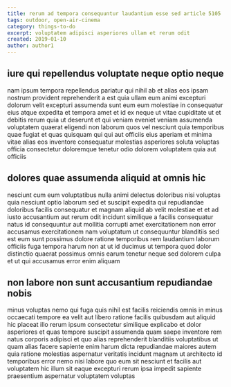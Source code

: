 ```yaml
---
title: rerum ad tempora consequuntur laudantium esse sed article 5105
tags: outdoor, open-air-cinema
category: things-to-do
excerpt: voluptatem adipisci asperiores ullam et rerum odit
created: 2019-01-10
author: author1
---
```


## iure qui repellendus voluptate neque optio neque

nam ipsum tempora repellendus pariatur qui nihil ab et alias eos ipsam nostrum provident reprehenderit a est quia ullam eum animi excepturi dolorum velit excepturi assumenda sunt eum eum molestiae in consequatur eius atque expedita et tempora amet et id ex neque ut vitae cupiditate ut et debitis rerum quia ut deserunt et qui veniam eveniet veniam assumenda voluptatem quaerat eligendi non laborum quos vel nesciunt quia temporibus quae fugiat et quas quisquam qui qui aut officiis eius aperiam et minima vitae alias eos inventore consequatur molestias asperiores soluta voluptas officia consectetur doloremque tenetur odio dolorem voluptatem quia aut officiis

## dolores quae assumenda aliquid at omnis hic

nesciunt cum eum voluptatibus nulla animi delectus doloribus nisi voluptas quia nesciunt optio laborum sed et suscipit expedita qui repudiandae doloribus facilis consequatur et magnam aliquid ab velit molestiae et et ad iusto accusantium aut rerum odit incidunt similique a facilis consequatur natus id consequuntur aut mollitia corrupti amet exercitationem non error accusamus exercitationem nam voluptatum ut consequuntur blanditiis sed est eum sunt possimus dolore ratione temporibus rem laudantium laborum officiis fuga tempora harum non at ut id ducimus ut tempora quod dolor distinctio quaerat possimus omnis earum tenetur neque sed dolorem culpa et ut qui accusamus error enim aliquam

## non labore non sunt accusantium repudiandae nobis

minus voluptas nemo qui fuga quis nihil est facilis reiciendis omnis in minus occaecati tempore ea velit aut libero ratione facilis quibusdam aut aliquid hic placeat illo rerum ipsum consectetur similique explicabo et dolor asperiores et quas tempore suscipit assumenda quam saepe inventore rem natus corporis adipisci et quo alias reprehenderit blanditiis voluptatibus ut quam alias facere sapiente enim harum dicta repudiandae maiores autem quia ratione molestias aspernatur veritatis incidunt magnam ut architecto id temporibus error nemo nisi labore quo eum sit nesciunt et facilis aut voluptatem hic illum sit eaque excepturi rerum ipsa impedit sapiente praesentium aspernatur voluptatem voluptas
